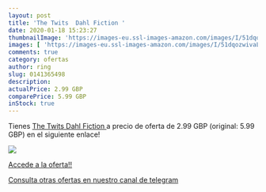 ```yaml
---
layout: post
title: 'The Twits  Dahl Fiction '
date: 2020-01-18 15:23:27
thumbnailImage: 'https://images-eu.ssl-images-amazon.com/images/I/51dqozwivaL._SL200_.jpg'
images: [ 'https://images-eu.ssl-images-amazon.com/images/I/51dqozwivaL._SL200_.jpg' ]
comments: true
category: ofertas
author: ring
slug: 0141365498
description:
actualPrice: 2.99 GBP
comparePrice: 5.99 GBP
inStock: true
---
```


Tienes [The Twits  Dahl Fiction ](https://www.amazon.com/dp/0141365498/?tag=redken08-20) a precio de oferta de 2.99 GBP (original: 5.99 GBP) en el siguiente enlace!

[![](https://images-eu.ssl-images-amazon.com/images/I/51dqozwivaL._SL200_.jpg)](https://www.amazon.com/dp/0141365498/?tag=redken08-20)

[Accede a la oferta!!](https://www.amazon.com/dp/0141365498/?tag=redken08-20)

[Consulta otras ofertas en nuestro canal de telegram](https://t.me/s/ofertas25)
